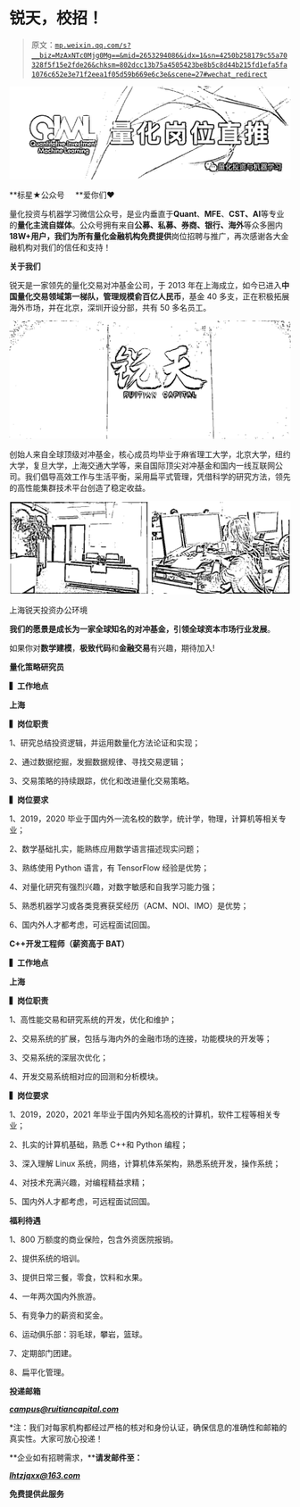 # 锐天，校招！

> 原文：[`mp.weixin.qq.com/s?__biz=MzAxNTc0Mjg0Mg==&mid=2653294086&idx=1&sn=4250b258179c55a70328f5f15e2fde26&chksm=802dcc13b75a4505423be8b5c8d44b215fd1efa5fa1076c652e3e71f2eea1f05d59b669e6c3e&scene=27#wechat_redirect`](http://mp.weixin.qq.com/s?__biz=MzAxNTc0Mjg0Mg==&mid=2653294086&idx=1&sn=4250b258179c55a70328f5f15e2fde26&chksm=802dcc13b75a4505423be8b5c8d44b215fd1efa5fa1076c652e3e71f2eea1f05d59b669e6c3e&scene=27#wechat_redirect)

![](img/247594ba6833408941f5f7b4180369cc.png)

**标星★公众号     **爱你们♥

量化投资与机器学习微信公众号，是业内垂直于**Quant**、**MFE**、**CST、AI**等专业的**量化主流自媒体**。公众号拥有来自**公募、私募、券商、银行、海外**等众多圈内**18W+**用户，我们为所有量化金融机构**免费提供**岗位招聘与推广，再次感谢各大金融机构对我们的信任和支持！

**关于我们**

锐天是一家领先的量化交易对冲基金公司，于 2013 年在上海成立，如今已进入**中国量化交易领域第一梯队，管理规模俞百亿人民币**，基金 40 多支，正在积极拓展海外市场，并在北京，深圳开设分部，共有 50 多名员工。

![](img/4a871bc4519cab80d458c8baacc564cb.png)

创始人来自全球顶级对冲基金，核心成员均毕业于麻省理工大学，北京大学，纽约大学，复旦大学，上海交通大学等，来自国际顶尖对冲基金和国内一线互联网公司。我们倡导高效工作与生活平衡，采用扁平式管理，凭借科学的研究方法，领先的高性能集群技术平台创造了稳定收益。

![](img/db426148e8246a12bbeb3de00e9501d8.png)

上海锐天投资办公环境

**我们的愿景是成长为一家全球知名的对冲基金，引领全球资本市场行业发展**。

如果你对**数学建模**，**极致代码**和**金融交易**有兴趣，期待加入!

**量化策略研究员**

**▍工作地点**

**上海**

**▍岗位职责**

1、研究总结投资逻辑，并运用数量化方法论证和实现；

2、通过数据挖掘，发掘数据规律、寻找交易逻辑；

3、交易策略的持续跟踪，优化和改进量化交易策略。

**▍岗位要求**

1、2019，2020 毕业于国内外一流名校的数学，统计学，物理，计算机等相关专业；

2、数学基础扎实，能熟练应用数学语言描述现实问题；

3、熟练使用 Python 语言，有 TensorFlow 经验是优势；

4、对量化研究有强烈兴趣，对数字敏感和自我学习能力强；

5、熟悉机器学习或各类竞赛获奖经历（ACM、NOI、IMO）是优势；

6、国内外人才都考虑，可远程面试回国。

**C++开发工程师（薪资高于 BAT）**

**▍工作地点**

**上海**

**▍岗位职责**

1、高性能交易和研究系统的开发，优化和维护；

2、交易系统的扩展，包括与海内外的金融市场的连接，功能模块的开发等；

3、交易系统的深层次优化；

4、开发交易系统相对应的回测和分析模块。

**▍岗位要求**

1、2019，2020，2021 年毕业于国内外知名高校的计算机，软件工程等相关专业；

2、扎实的计算机基础，熟悉 C++和 Python 编程；

3、深入理解 Linux 系统，网络，计算机体系架构，熟悉系统开发，操作系统；

4、对技术充满兴趣，对编程精益求精；

5、国内外人才都考虑，可远程面试回国。

**福利待遇**

1、800 万额度的商业保险，包含外资医院报销。

2、提供系统的培训。

3、提供日常三餐，零食，饮料和水果。

4、一年两次国内外旅游。

5、有竞争力的薪资和奖金。

6、运动俱乐部：羽毛球，攀岩，篮球。

7、定期部门团建。

8、扁平化管理。

****投递邮箱****

***campus@ruitiancapital.com***

*注：我们对每家机构都经过严格的核对和身份认证，确保信息的准确性和邮箱的真实性。大家可放心投递！

**企业如有招聘需求，****请发邮件至：**

***lhtzjqxx@163.com***

**免费提供此服务**